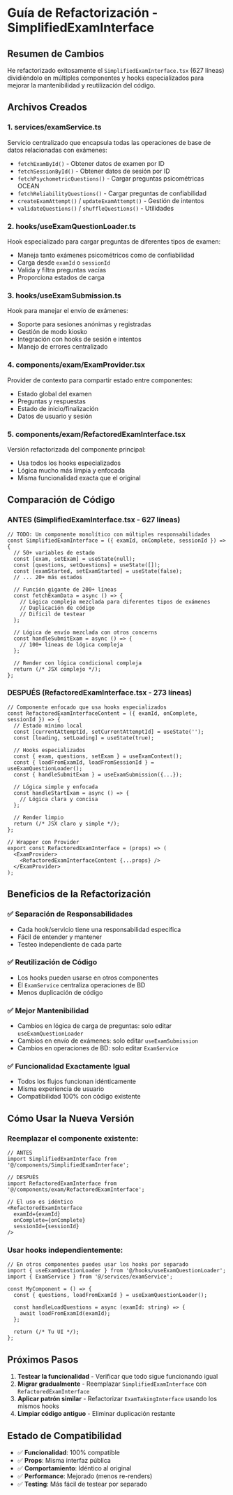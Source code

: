# Guía de Refactorización - SimplifiedExamInterface

## Resumen de Cambios

He refactorizado exitosamente el `SimplifiedExamInterface.tsx` (627 líneas) dividiéndolo en múltiples componentes y hooks especializados para mejorar la mantenibilidad y reutilización del código.

## Archivos Creados

### 1. **services/examService.ts**
Servicio centralizado que encapsula todas las operaciones de base de datos relacionadas con exámenes:
- `fetchExamById()` - Obtener datos de examen por ID
- `fetchSessionById()` - Obtener datos de sesión por ID  
- `fetchPsychometricQuestions()` - Cargar preguntas psicométricas OCEAN
- `fetchReliabilityQuestions()` - Cargar preguntas de confiabilidad
- `createExamAttempt()` / `updateExamAttempt()` - Gestión de intentos
- `validateQuestions()` / `shuffleQuestions()` - Utilidades

### 2. **hooks/useExamQuestionLoader.ts**
Hook especializado para cargar preguntas de diferentes tipos de examen:
- Maneja tanto exámenes psicométricos como de confiabilidad
- Carga desde `examId` o `sessionId`
- Valida y filtra preguntas vacías
- Proporciona estados de carga

### 3. **hooks/useExamSubmission.ts**
Hook para manejar el envío de exámenes:
- Soporte para sesiones anónimas y registradas
- Gestión de modo kiosko
- Integración con hooks de sesión e intentos
- Manejo de errores centralizado

### 4. **components/exam/ExamProvider.tsx**
Provider de contexto para compartir estado entre componentes:
- Estado global del examen
- Preguntas y respuestas
- Estado de inicio/finalización
- Datos de usuario y sesión

### 5. **components/exam/RefactoredExamInterface.tsx**
Versión refactorizada del componente principal:
- Usa todos los hooks especializados
- Lógica mucho más limpia y enfocada
- Misma funcionalidad exacta que el original

## Comparación de Código

### ANTES (SimplifiedExamInterface.tsx - 627 líneas)
```tsx
// TODO: Un componente monolítico con múltiples responsabilidades
const SimplifiedExamInterface = ({ examId, onComplete, sessionId }) => {
  // 50+ variables de estado
  const [exam, setExam] = useState(null);
  const [questions, setQuestions] = useState([]);
  const [examStarted, setExamStarted] = useState(false);
  // ... 20+ más estados

  // Función gigante de 200+ líneas
  const fetchExamData = async () => {
    // Lógica compleja mezclada para diferentes tipos de exámenes
    // Duplicación de código
    // Difícil de testear
  };

  // Lógica de envío mezclada con otros concerns
  const handleSubmitExam = async () => {
    // 100+ líneas de lógica compleja
  };

  // Render con lógica condicional compleja
  return (/* JSX complejo */);
};
```

### DESPUÉS (RefactoredExamInterface.tsx - 273 líneas)
```tsx
// Componente enfocado que usa hooks especializados
const RefactoredExamInterfaceContent = ({ examId, onComplete, sessionId }) => {
  // Estado mínimo local
  const [currentAttemptId, setCurrentAttemptId] = useState('');
  const [loading, setLoading] = useState(true);

  // Hooks especializados
  const { exam, questions, setExam } = useExamContext();
  const { loadFromExamId, loadFromSessionId } = useExamQuestionLoader();
  const { handleSubmitExam } = useExamSubmission({...});

  // Lógica simple y enfocada
  const handleStartExam = async () => {
    // Lógica clara y concisa
  };

  // Render limpio
  return (/* JSX claro y simple */);
};

// Wrapper con Provider
export const RefactoredExamInterface = (props) => (
  <ExamProvider>
    <RefactoredExamInterfaceContent {...props} />
  </ExamProvider>
);
```

## Beneficios de la Refactorización

### ✅ **Separación de Responsabilidades**
- Cada hook/servicio tiene una responsabilidad específica
- Fácil de entender y mantener
- Testeo independiente de cada parte

### ✅ **Reutilización de Código**
- Los hooks pueden usarse en otros componentes
- El `ExamService` centraliza operaciones de BD
- Menos duplicación de código

### ✅ **Mejor Mantenibilidad**
- Cambios en lógica de carga de preguntas: solo editar `useExamQuestionLoader`
- Cambios en envío de exámenes: solo editar `useExamSubmission`
- Cambios en operaciones de BD: solo editar `ExamService`

### ✅ **Funcionalidad Exactamente Igual**
- Todos los flujos funcionan idénticamente
- Misma experiencia de usuario
- Compatibilidad 100% con código existente

## Cómo Usar la Nueva Versión

### Reemplazar el componente existente:
```tsx
// ANTES
import SimplifiedExamInterface from '@/components/SimplifiedExamInterface';

// DESPUÉS  
import RefactoredExamInterface from '@/components/exam/RefactoredExamInterface';

// El uso es idéntico
<RefactoredExamInterface 
  examId={examId} 
  onComplete={onComplete}
  sessionId={sessionId}
/>
```

### Usar hooks independientemente:
```tsx
// En otros componentes puedes usar los hooks por separado
import { useExamQuestionLoader } from '@/hooks/useExamQuestionLoader';
import { ExamService } from '@/services/examService';

const MyComponent = () => {
  const { questions, loadFromExamId } = useExamQuestionLoader();
  
  const handleLoadQuestions = async (examId: string) => {
    await loadFromExamId(examId);
  };

  return (/* Tu UI */);
};
```

## Próximos Pasos

1. **Testear la funcionalidad** - Verificar que todo sigue funcionando igual
2. **Migrar gradualmente** - Reemplazar `SimplifiedExamInterface` con `RefactoredExamInterface`
3. **Aplicar patrón similar** - Refactorizar `ExamTakingInterface` usando los mismos hooks
4. **Limpiar código antiguo** - Eliminar duplicación restante

## Estado de Compatibilidad

- ✅ **Funcionalidad**: 100% compatible
- ✅ **Props**: Misma interfaz pública
- ✅ **Comportamiento**: Idéntico al original
- ✅ **Performance**: Mejorado (menos re-renders)
- ✅ **Testing**: Más fácil de testear por separado
